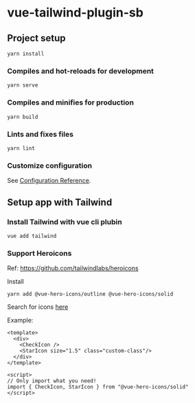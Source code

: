 # vue-tailwind-plugin-sb

## Project setup
```
yarn install
```

### Compiles and hot-reloads for development
```
yarn serve
```

### Compiles and minifies for production
```
yarn build
```

### Lints and fixes files
```
yarn lint
```

### Customize configuration
See [Configuration Reference](https://cli.vuejs.org/config/).

## Setup app with Tailwind

### Install Tailwind with vue cli plubin
```
vue add tailwind
```
### Support Heroicons

Ref: https://github.com/tailwindlabs/heroicons

Install
```
yarn add @vue-hero-icons/outline @vue-hero-icons/solid
```

Search for icons [here](https://vue-hero-icons.netlify.app/)

Example:
```
<template>
  <div>
    <CheckIcon />
    <StarIcon size="1.5" class="custom-class"/>
  </div>
</template>

<script>
// Only import what you need!
import { CheckIcon, StarIcon } from "@vue-hero-icons/solid"
</script>
```
